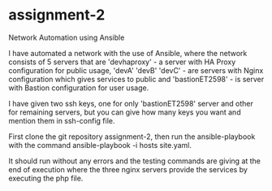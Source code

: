 # assignment-2
Network Automation using Ansible

I have automated a network with the use of Ansible, where the network consists of 5 servers that are 'devhaproxy' - a server with HA Proxy configuration for public usage, 'devA' 'devB' 'devC' - are servers with Nginx configuration which gives services to public and 'bastionET2598' - is server with Bastion configuration for user usage.

I have given two ssh keys, one for only 'bastionET2598' server and other for remaining servers, but you can give how many keys you want and mention them in ssh-config file.

First clone the git repository assignment-2, then run the ansible-playbook with the command ansible-playbook -i hosts site.yaml.

It should run without any errors and the testing commands are giving at the end of execution where the three nginx servers provide the services by executing the php file. 
